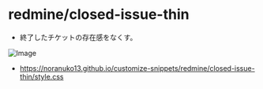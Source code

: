 # redmine/closed-issue-thin

- 終了したチケットの存在感をなくす。

![Image](https://noranuko13.github.io/customize-snippets/redmine/closed-issue-thin/image.png)

- <https://noranuko13.github.io/customize-snippets/redmine/closed-issue-thin/style.css>
